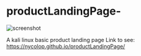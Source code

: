 # productLandingPage-

![screenshot](./screenshot.png)

A kali linux basic product landing page
Link to see: https://nycolop.github.io/productLandingPage/

